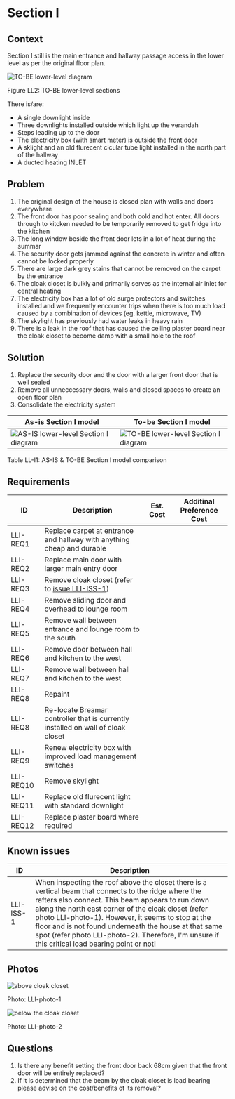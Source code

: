 # Section I

## Context
Section I still is the main entrance and hallway passage access in the lower level as per the original floor plan.

![TO-BE lower-level diagram](Lower-Level-TO-BE-sections.svg)

Figure LL2: TO-BE lower-level sections

There is/are:
* A single downlight inside
* Three downlights installed outside which light up the verandah
* Steps leading up to the door
* The electricity box (with smart meter) is outside the front door
* A sklight and an old flurecent cicular tube light installed in the north part of the hallway
* A ducted heating INLET

## Problem
1. The original design of the house is closed plan with walls and doors everywhere
2. The front door has poor sealing and both cold and hot enter. All doors through to kitcken needed to be temporarily removed to get fridge into the kitchen
3. The long window beside the front door lets in a lot of heat during the summar 
4. The security door gets jammed against the concrete in winter and often cannot be locked properly
5. There are large dark grey stains that cannot be removed on the carpet by the entrance
6. The cloak closet is bulkly and primarily serves as the internal air inlet for central heating
7. The electricity box has a lot of old surge protectors and switches installed and we frequently encounter trips when there is too much load caused by a combination of devices (eg. kettle, microwave, TV)
8. The skylight has previously had water leaks in heavy rain
9. There is a leak in the roof that has caused the ceiling plaster board near the cloak closet to become damp with a small hole to the roof

## Solution
1. Replace the security door and the door with a larger front door that is well sealed
2. Remove all unneccessary doors, walls and closed spaces to create an open floor plan
3. Consolidate the electricity system

|As-is Section I model| To-be Section I model|
|---|---|
|![AS-IS lower-level Section I diagram](Lower-Level-AS-IS-section-I.svg)|![TO-BE lower-level Section I diagram](Lower-Level-TO-BE-section-I.svg)|

Table LL-I1: AS-IS & TO-BE Section I model comparison

## Requirements
|ID|Description|Est. Cost|Additinal Preference Cost|
|---|---|---|---|
|LLI-REQ1|Replace carpet at entrance and hallway with anything cheap and durable||
|LLI-REQ2|Replace main door with larger main entry door||
|LLI-REQ3|Remove cloak closet (refer to [issue LLI-ISS-1](#Known-Issues))||
|LLI-REQ4|Remove sliding door and overhead to lounge room||
|LLI-REQ5|Remove wall between entrance and lounge room to the south||
|LLI-REQ6|Remove door between hall and kitchen to the west||
|LLI-REQ7|Remove wall between hall and kitchen to the west||
|LLI-REQ8|Repaint||
|LLI-REQ8|Re-locate Breamar controller that is currently installed on wall of cloak closet||
|LLI-REQ9|Renew electricity box with improved load management switches||
|LLI-REQ10|Remove skylight||
|LLI-REQ11|Replace old flurecent light with standard downlight||
|LLI-REQ12|Replace plaster board where required||

## Known issues
|ID|Description|
|---|---|
|LLI-ISS-1|When inspecting the roof above the closet there is a vertical beam that connects to the ridge where the rafters also connect. This beam appears to run down along the north east corner of the cloak closet (refer photo LLI-photo-1). However, it seems to stop at the floor and is not found underneath the house at that same spot (refer photo LLI-photo-2). Therefore, I'm unsure if this critical load bearing point or not!|

## Photos

![above cloak closet](./photos/IMG_20201010_134053722.jpg)

Photo: LLI-photo-1

![below the cloak closet](./photos/IMG_20201010_135005432.jpg)

Photo: LLI-photo-2

## Questions
1. Is there any benefit setting the front door back 68cm given that the front door will be entirely replaced?
2. If it is determined that the beam by the cloak closet is load bearing please advise on the cost/benefits ot its removal?